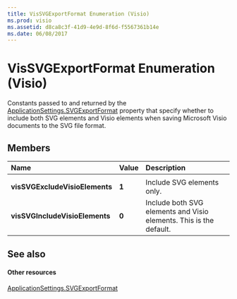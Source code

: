 ```yaml
---
title: VisSVGExportFormat Enumeration (Visio)
ms.prod: visio
ms.assetid: d8ca8c3f-41d9-4e9d-8f6d-f5567361b14e
ms.date: 06/08/2017
---
```



# VisSVGExportFormat Enumeration (Visio)

Constants passed to and returned by the [ApplicationSettings.SVGExportFormat](applicationsettings-svgexportformat-property-visio.md) property that specify whether to include both SVG elements and Visio elements when saving Microsoft Visio documents to the SVG file format.


## Members



|**Name**|**Value**|**Description**|
|:-----|:-----|:-----|
||||
| **visSVGExcludeVisioElements**| **1**|Include SVG elements only.|
| **visSVGIncludeVisioElements**| **0**|Include both SVG elements and Visio elements. This is the default.|

## See also


#### Other resources


[ApplicationSettings.SVGExportFormat](applicationsettings-svgexportformat-property-visio.md)

